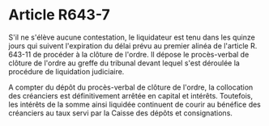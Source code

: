 # Article R643-7

S'il ne s'élève aucune contestation, le liquidateur est tenu dans les quinze jours qui suivent l'expiration du délai prévu au premier alinéa de l'article R. 643-11 de procéder à la clôture de l'ordre. Il dépose le procès-verbal de clôture de l'ordre au greffe du tribunal devant lequel s'est déroulée la procédure de liquidation judiciaire.

A compter du dépôt du procès-verbal de clôture de l'ordre, la collocation des créanciers est définitivement arrêtée en capital et intérêts. Toutefois, les intérêts de la somme ainsi liquidée continuent de courir au bénéfice des créanciers au taux servi par la Caisse des dépôts et consignations.
